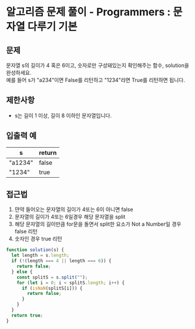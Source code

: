 # 알고리즘 문제 풀이 - Programmers : 문자열 다루기 기본

## 문제

문자열 s의 길이가 4 혹은 6이고, 숫자로만 구성돼있는지 확인해주는 함수, solution을 완성하세요. <br>
예를 들어 s가 "a234"이면 False를 리턴하고 "1234"라면 True를 리턴하면 됩니다.<br>

## 제한사항

- s는 길이 1 이상, 길이 8 이하인 문자열입니다.<br>

## 입출력 예

| s       | return |
| ------- | ------ |
| "a1234" | false  |
| "1234"  | true   |

## 접근법

1. 먄약 들어오는 문자열의 길이가 4또는 6이 아니면 false <br>
2. 문자열의 길이가 4또는 6일경우 해당 문자열을 split<br>
3. 해당 문자열의 길이만큼 for문을 돌면서 split한 요소가 Not a Number일 경우 false 리턴 <br>
4. 숫자인 경우 true 리턴 <br>

```js
function solution(s) {
  let length = s.length;
  if (!(length === 4 || length === 6)) {
    return false;
  } else {
    const splitS = s.split("");
    for (let i = 0; i < splitS.length; i++) {
      if (isNaN(splitS[i])) {
        return false;
      }
    }
  }
  return true;
}
```
